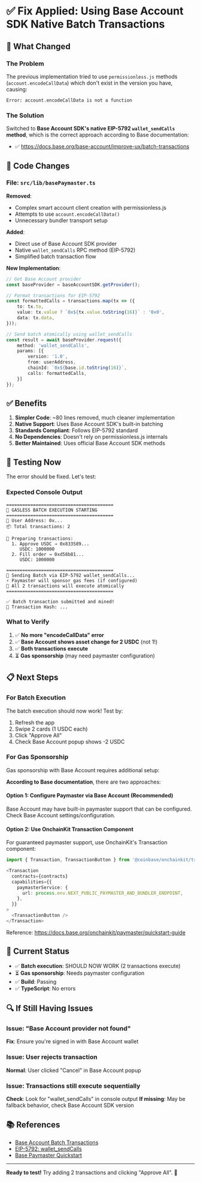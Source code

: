 # ✅ Fix Applied: Using Base Account SDK Native Batch Transactions

## 🔧 What Changed

### The Problem
The previous implementation tried to use `permissionless.js` methods (`account.encodeCallData`) which don't exist in the version you have, causing:
```
Error: account.encodeCallData is not a function
```

### The Solution
Switched to **Base Account SDK's native EIP-5792 `wallet_sendCalls` method**, which is the correct approach according to Base documentation:
- ✅ https://docs.base.org/base-account/improve-ux/batch-transactions

## 📝 Code Changes

### File: `src/lib/basePaymaster.ts`

**Removed**:
- Complex smart account client creation with permissionless.js
- Attempts to use `account.encodeCallData()`
- Unnecessary bundler transport setup

**Added**:
- Direct use of Base Account SDK provider
- Native `wallet_sendCalls` RPC method (EIP-5792)
- Simplified batch transaction flow

**New Implementation**:
```typescript
// Get Base Account provider
const baseProvider = baseAccountSDK.getProvider();

// Format transactions for EIP-5792
const formattedCalls = transactions.map(tx => ({
    to: tx.to,
    value: tx.value ? `0x${tx.value.toString(16)}` : '0x0',
    data: tx.data,
}));

// Send batch atomically using wallet_sendCalls
const result = await baseProvider.request({
    method: 'wallet_sendCalls',
    params: [{
        version: '1.0',
        from: userAddress,
        chainId: `0x${base.id.toString(16)}`,
        calls: formattedCalls,
    }]
});
```

## ✅ Benefits

1. **Simpler Code**: ~80 lines removed, much cleaner implementation
2. **Native Support**: Uses Base Account SDK's built-in batching
3. **Standards Compliant**: Follows EIP-5792 standard
4. **No Dependencies**: Doesn't rely on permissionless.js internals
5. **Better Maintained**: Uses official Base Account SDK methods

## 🧪 Testing Now

The error should be fixed. Let's test:

### Expected Console Output
```
========================================
🚀 GASLESS BATCH EXECUTION STARTING
========================================
👤 User Address: 0x...
📦 Total transactions: 2

📝 Preparing transactions:
  1. Approve USDC → 0x833589...
     USDC: 1000000
  2. Fill order → 0xd58b81...
     USDC: 1000000

========================================
📡 Sending Batch via EIP-5792 wallet_sendCalls...
⚡ Paymaster will sponsor gas fees (if configured)
🔗 All 2 transactions will execute atomically
========================================

✅ Batch transaction submitted and mined!
🔗 Transaction Hash: ...
```

### What to Verify

1. ✅ **No more "encodeCallData" error**
2. ✅ **Base Account shows asset change for 2 USDC** (not 1!)
3. ✅ **Both transactions execute**
4. ⏳ **Gas sponsorship** (may need paymaster configuration)

## 📋 Next Steps

### For Batch Execution
The batch execution should now work! Test by:
1. Refresh the app
2. Swipe 2 cards (1 USDC each)
3. Click "Approve All"
4. Check Base Account popup shows -2 USDC

### For Gas Sponsorship
Gas sponsorship with Base Account requires additional setup:

**According to Base documentation**, there are two approaches:

#### Option 1: Configure Paymaster via Base Account (Recommended)
Base Account may have built-in paymaster support that can be configured. Check Base Account settings/configuration.

#### Option 2: Use OnchainKit Transaction Component
For guaranteed paymaster support, use OnchainKit's Transaction component:
```typescript
import { Transaction, TransactionButton } from '@coinbase/onchainkit/transaction';

<Transaction
  contracts={contracts}
  capabilities={{
    paymasterService: {
      url: process.env.NEXT_PUBLIC_PAYMASTER_AND_BUNDLER_ENDPOINT,
    },
  }}
>
  <TransactionButton />
</Transaction>
```

Reference: https://docs.base.org/onchainkit/paymaster/quickstart-guide

## 🎯 Current Status

- ✅ **Batch execution**: SHOULD NOW WORK (2 transactions execute)
- ⏳ **Gas sponsorship**: Needs paymaster configuration
- ✅ **Build**: Passing
- ✅ **TypeScript**: No errors

## 🔍 If Still Having Issues

### Issue: "Base Account provider not found"
**Fix**: Ensure you're signed in with Base Account wallet

### Issue: User rejects transaction
**Normal**: User clicked "Cancel" in Base Account popup

### Issue: Transactions still execute sequentially
**Check**: Look for "wallet_sendCalls" in console output
**If missing**: May be fallback behavior, check Base Account SDK version

## 📚 References

- [Base Account Batch Transactions](https://docs.base.org/base-account/improve-ux/batch-transactions)
- [EIP-5792: wallet_sendCalls](https://eips.ethereum.org/EIPS/eip-5792)
- [Base Paymaster Quickstart](https://docs.base.org/onchainkit/paymaster/quickstart-guide)

---

**Ready to test!** Try adding 2 transactions and clicking "Approve All". 🚀

